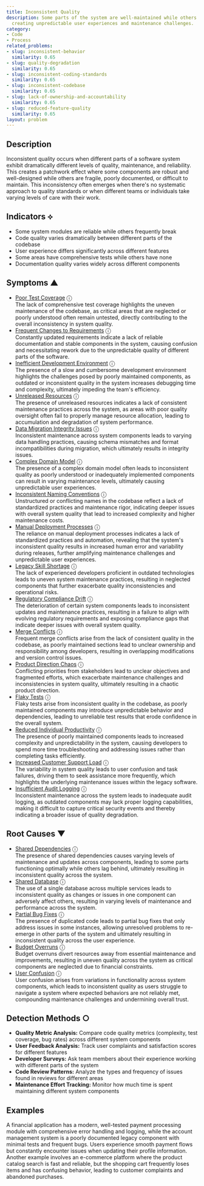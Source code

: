 ```yaml
---
title: Inconsistent Quality
description: Some parts of the system are well-maintained while others deteriorate,
  creating unpredictable user experiences and maintenance challenges.
category:
- Code
- Process
related_problems:
- slug: inconsistent-behavior
  similarity: 0.65
- slug: quality-degradation
  similarity: 0.65
- slug: inconsistent-coding-standards
  similarity: 0.65
- slug: inconsistent-codebase
  similarity: 0.65
- slug: lack-of-ownership-and-accountability
  similarity: 0.65
- slug: reduced-feature-quality
  similarity: 0.65
layout: problem
---
```


## Description

Inconsistent quality occurs when different parts of a software system exhibit dramatically different levels of quality, maintenance, and reliability. This creates a patchwork effect where some components are robust and well-designed while others are fragile, poorly documented, or difficult to maintain. This inconsistency often emerges when there's no systematic approach to quality standards or when different teams or individuals take varying levels of care with their work.

## Indicators ⟡

- Some system modules are reliable while others frequently break
- Code quality varies dramatically between different parts of the codebase
- User experience differs significantly across different features
- Some areas have comprehensive tests while others have none
- Documentation quality varies widely across different components

## Symptoms ▲
- [Poor Test Coverage](poor-test-coverage.md) <span class="info-tooltip" title="Confidence: 0.474, Strength: 0.682">ⓘ</span>
<br/>  The lack of comprehensive test coverage highlights the uneven maintenance of the codebase, as critical areas that are neglected or poorly understood often remain untested, directly contributing to the overall inconsistency in system quality.
- [Frequent Changes to Requirements](frequent-changes-to-requirements.md) <span class="info-tooltip" title="Confidence: 0.421, Strength: 0.640">ⓘ</span>
<br/>  Constantly updated requirements indicate a lack of reliable documentation and stable components in the system, causing confusion and necessitating rework due to the unpredictable quality of different parts of the software.
- [Inefficient Development Environment](inefficient-development-environment.md) <span class="info-tooltip" title="Confidence: 0.413, Strength: 0.686">ⓘ</span>
<br/>  The presence of a slow and cumbersome development environment highlights the challenges posed by poorly maintained components, as outdated or inconsistent quality in the system increases debugging time and complexity, ultimately impeding the team's efficiency.
- [Unreleased Resources](unreleased-resources.md) <span class="info-tooltip" title="Confidence: 0.382, Strength: 0.693">ⓘ</span>
<br/>  The presence of unreleased resources indicates a lack of consistent maintenance practices across the system, as areas with poor quality oversight often fail to properly manage resource allocation, leading to accumulation and degradation of system performance.
- [Data Migration Integrity Issues](data-migration-integrity-issues.md) <span class="info-tooltip" title="Confidence: 0.376, Strength: 0.718">ⓘ</span>
<br/>  Inconsistent maintenance across system components leads to varying data handling practices, causing schema mismatches and format incompatibilities during migration, which ultimately results in integrity issues.
- [Complex Domain Model](complex-domain-model.md) <span class="info-tooltip" title="Confidence: 0.374, Strength: 0.609">ⓘ</span>
<br/>  The presence of a complex domain model often leads to inconsistent quality as poorly understood or inadequately implemented components can result in varying maintenance levels, ultimately causing unpredictable user experiences.
- [Inconsistent Naming Conventions](inconsistent-naming-conventions.md) <span class="info-tooltip" title="Confidence: 0.367, Strength: 0.740">ⓘ</span>
<br/>  Unstructured or conflicting names in the codebase reflect a lack of standardized practices and maintenance rigor, indicating deeper issues with overall system quality that lead to increased complexity and higher maintenance costs.
- [Manual Deployment Processes](manual-deployment-processes.md) <span class="info-tooltip" title="Confidence: 0.363, Strength: 0.699">ⓘ</span>
<br/>  The reliance on manual deployment processes indicates a lack of standardized practices and automation, revealing that the system's inconsistent quality results in increased human error and variability during releases, further amplifying maintenance challenges and unpredictable user experiences.
- [Legacy Skill Shortage](legacy-skill-shortage.md) <span class="info-tooltip" title="Confidence: 0.357, Strength: 0.633">ⓘ</span>
<br/>  The lack of experienced developers proficient in outdated technologies leads to uneven system maintenance practices, resulting in neglected components that further exacerbate quality inconsistencies and operational risks.
- [Regulatory Compliance Drift](regulatory-compliance-drift.md) <span class="info-tooltip" title="Confidence: 0.352, Strength: 0.643">ⓘ</span>
<br/>  The deterioration of certain system components leads to inconsistent updates and maintenance practices, resulting in a failure to align with evolving regulatory requirements and exposing compliance gaps that indicate deeper issues with overall system quality.
- [Merge Conflicts](merge-conflicts.md) <span class="info-tooltip" title="Confidence: 0.345, Strength: 0.590">ⓘ</span>
<br/>  Frequent merge conflicts arise from the lack of consistent quality in the codebase, as poorly maintained sections lead to unclear ownership and responsibility among developers, resulting in overlapping modifications and version control issues.
- [Product Direction Chaos](product-direction-chaos.md) <span class="info-tooltip" title="Confidence: 0.341, Strength: 0.709">ⓘ</span>
<br/>  Conflicting priorities from stakeholders lead to unclear objectives and fragmented efforts, which exacerbate maintenance challenges and inconsistencies in system quality, ultimately resulting in a chaotic product direction.
- [Flaky Tests](flaky-tests.md) <span class="info-tooltip" title="Confidence: 0.321, Strength: 0.668">ⓘ</span>
<br/>  Flaky tests arise from inconsistent quality in the codebase, as poorly maintained components may introduce unpredictable behavior and dependencies, leading to unreliable test results that erode confidence in the overall system.
- [Reduced Individual Productivity](reduced-individual-productivity.md) <span class="info-tooltip" title="Confidence: 0.308, Strength: 0.582">ⓘ</span>
<br/>  The presence of poorly maintained components leads to increased complexity and unpredictability in the system, causing developers to spend more time troubleshooting and addressing issues rather than completing tasks efficiently.
- [Increased Customer Support Load](increased-customer-support-load.md) <span class="info-tooltip" title="Confidence: 0.308, Strength: 0.544">ⓘ</span>
<br/>  The variability in system quality leads to user confusion and task failures, driving them to seek assistance more frequently, which highlights the underlying maintenance issues within the legacy software.
- [Insufficient Audit Logging](insufficient-audit-logging.md) <span class="info-tooltip" title="Confidence: 0.307, Strength: 0.752">ⓘ</span>
<br/>  Inconsistent maintenance across the system leads to inadequate audit logging, as outdated components may lack proper logging capabilities, making it difficult to capture critical security events and thereby indicating a broader issue of quality degradation.

## Root Causes ▼
- [Shared Dependencies](shared-dependencies.md) <span class="info-tooltip" title="Confidence: 0.336, Strength: 0.906">ⓘ</span>
<br/>  The presence of shared dependencies causes varying levels of maintenance and updates across components, leading to some parts functioning optimally while others lag behind, ultimately resulting in inconsistent quality across the system.
- [Shared Database](shared-database.md) <span class="info-tooltip" title="Confidence: 0.317, Strength: 0.910">ⓘ</span>
<br/>  The use of a single database across multiple services leads to inconsistent quality as changes or issues in one component can adversely affect others, resulting in varying levels of maintenance and performance across the system.
- [Partial Bug Fixes](partial-bug-fixes.md) <span class="info-tooltip" title="Confidence: 0.315, Strength: 0.890">ⓘ</span>
<br/>  The presence of duplicated code leads to partial bug fixes that only address issues in some instances, allowing unresolved problems to re-emerge in other parts of the system and ultimately resulting in inconsistent quality across the user experience.
- [Budget Overruns](budget-overruns.md) <span class="info-tooltip" title="Confidence: 0.312, Strength: 0.949">ⓘ</span>
<br/>  Budget overruns divert resources away from essential maintenance and improvements, resulting in uneven quality across the system as critical components are neglected due to financial constraints.
- [User Confusion](user-confusion.md) <span class="info-tooltip" title="Confidence: 0.311, Strength: 0.953">ⓘ</span>
<br/>  User confusion arises from variations in functionality across system components, which leads to inconsistent quality as users struggle to navigate a system where expected behaviors are not reliably met, compounding maintenance challenges and undermining overall trust.

## Detection Methods ○

- **Quality Metric Analysis:** Compare code quality metrics (complexity, test coverage, bug rates) across different system components
- **User Feedback Analysis:** Track user complaints and satisfaction scores for different features
- **Developer Surveys:** Ask team members about their experience working with different parts of the system
- **Code Review Patterns:** Analyze the types and frequency of issues found in reviews for different areas
- **Maintenance Effort Tracking:** Monitor how much time is spent maintaining different system components

## Examples

A financial application has a modern, well-tested payment processing module with comprehensive error handling and logging, while the account management system is a poorly documented legacy component with minimal tests and frequent bugs. Users experience smooth payment flows but constantly encounter issues when updating their profile information. Another example involves an e-commerce platform where the product catalog search is fast and reliable, but the shopping cart frequently loses items and has confusing behavior, leading to customer complaints and abandoned purchases.
